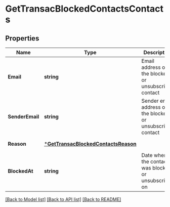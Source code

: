 # GetTransacBlockedContactsContacts

## Properties
Name | Type | Description | Notes
------------ | ------------- | ------------- | -------------
**Email** | **string** | Email address of the blocked or unsubscribed contact | [default to null]
**SenderEmail** | **string** | Sender email address of the blocked or unsubscribed contact | [default to null]
**Reason** | [***GetTransacBlockedContactsReason**](GetTransacBlockedContactsReason.md) |  | [default to null]
**BlockedAt** | **string** | Date when the contact was blocked or unsubscribed on | [default to null]

[[Back to Model list]](../README.md#documentation-for-models) [[Back to API list]](../README.md#documentation-for-api-endpoints) [[Back to README]](../README.md)



